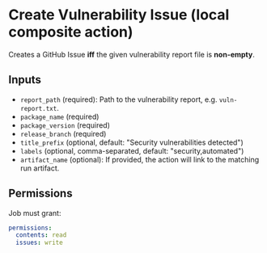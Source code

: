 # Create Vulnerability Issue (local composite action)

Creates a GitHub Issue **iff** the given vulnerability report file is **non-empty**.

## Inputs
- `report_path` (required): Path to the vulnerability report, e.g. `vuln-report.txt`.
- `package_name` (required)
- `package_version` (required)
- `release_branch` (required)
- `title_prefix` (optional, default: "Security vulnerabilities detected")
- `labels` (optional, comma-separated, default: "security,automated")
- `artifact_name` (optional): If provided, the action will link to the matching run artifact.

## Permissions
Job must grant:
```yaml
permissions:
  contents: read
  issues: write
